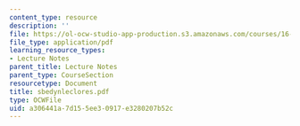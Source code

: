 ```yaml
---
content_type: resource
description: ''
file: https://ol-ocw-studio-app-production.s3.amazonaws.com/courses/16-423j-aerospace-biomedical-and-life-support-engineering-spring-2006/a306441a7d155ee30917e3280207b52c_sbedynleclores.pdf
file_type: application/pdf
learning_resource_types:
- Lecture Notes
parent_title: Lecture Notes
parent_type: CourseSection
resourcetype: Document
title: sbedynleclores.pdf
type: OCWFile
uid: a306441a-7d15-5ee3-0917-e3280207b52c
---
```

